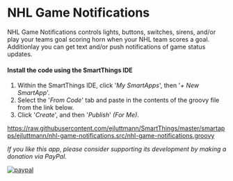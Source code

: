 <h1>NHL Game Notifications</h1>
NHL Game Notifications controls lights, buttons, switches, sirens, and/or play your teams goal scoring horn when your NHL team scores a goal.  Additionlay you can get text and/or push notifications of game status updates.<br>

#### Install the code using the SmartThings IDE

1. Within the SmartThings IDE, click '*My SmartApps*', then '*+ New SmartApp*'. 
2. Select the '*From Code*' tab and paste in the contents of the groovy file from the link below.
3. Click '*Create*', and then '*Publish*' *(For Me)*.

https://raw.githubusercontent.com/ejluttmann/SmartThings/master/smartapps/ejluttmann/nhl-game-notifications.src/nhl-game-notifications.groovy

*If you like this app, please consider supporting its development by making a
donation via PayPal.*

[![paypal](https://www.paypalobjects.com/en_US/i/btn/btn_donateCC_LG.gif)](https://www.paypal.com/cgi-bin/webscr?cmd=_s-xclick&hosted_button_id=VLKDKNJLQ55XU)
